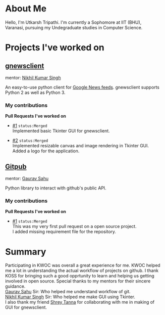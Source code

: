 # About Me
Hello, I'm Utkarsh Tripathi.
I'm currently a Sophomore at IIT (BHU), Varanasi, pursuing my Undegraduate studies in Computer Science.


# Projects I've worked on
## [gnewsclient](https://github.com/nikhilkumarsingh/gnewsclient/)
mentor: [Nikhil Kumar Singh](https://github.com/nikhilkumarsingh)

An easy-to-use python client for [Google News feeds](https://news.google.com/).
gnewsclient supports Python 2 as well as Python 3.

### My contributions 
  **Pull Requests I've worked on**
  
- [#1](https://github.com/nikhilkumarsingh/gnewsclient/pull/16)   `status:Merged` <br/>
  Implemented basic Tkinter GUI for gnewsclient.
  
  
- [#2](https://github.com/nikhilkumarsingh/gnewsclient/pull/18)   `status:Merged` <br/>
  Implemented resizable canvas and image rendering in Tkinter GUI.<br/>
  Added a logo for the application.


## [Gitpub](https://github.com/Demfier/GitPub)
mentor: [Gaurav Sahu](https://github.com/Demfier)

Python library to interact with github's public API.

### My contributions
  **Pull Requests I've worked on**
  
  - [#1](https://github.com/Demfier/GitPub/pull/28)   `status:Merged` <br/>
   This was my very first pull request on a open source project.<br/>
   I added missing requirement file for the repository.
   
   
# Summary
Participating in KWOC was overall a great experience for me.
KWOC helped me a lot in understanding the actual workflow of projects on github. I thank KOSS for bringing such a good opprtunity to learn and helping us getting involved in open source. Special thanks to my mentors for their sincere guidance.<br/> 
[Gaurav Sahu](https://github.com/Demfier) Sir: Who helped me understand workflow of git.<br/>
[Nikhil Kumar Singh](https://github.com/nikhilkumarsingh/) Sir: Who helped me make GUI using Tkinter.<br/>
I also thank my friend [Shrey Tanna](https://github.com/Shrey97/) for collaborating with me in making of GUI for gnewsclient.




   
  
